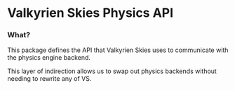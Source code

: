 # Valkyrien Skies Physics API
### What?
This package defines the API that Valkyrien Skies uses to communicate with the physics engine backend.

This layer of indirection allows us to swap out physics backends without needing to rewrite any of VS.
